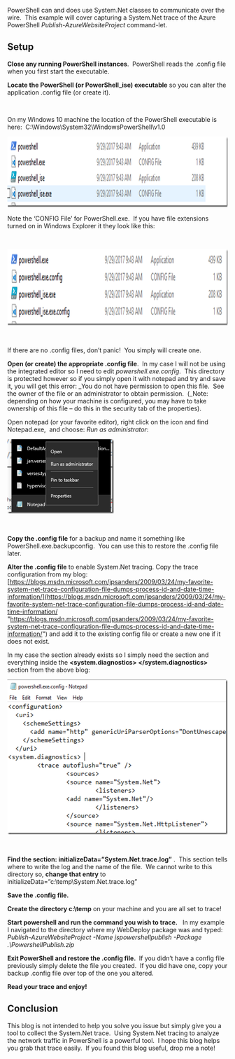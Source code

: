 PowerShell can and does use System.Net classes to communicate over the wire.&nbsp; This example will cover capturing a System.Net trace of the Azure PowerShell _Publish-AzureWebsiteProject_ command-let.

## 

## 

## Setup

**Close any running PowerShell instances**.&nbsp; PowerShell reads the .config file when you first start the executable.&nbsp; 

**Locate the PowerShell (or PowerShell_ise) executable** so you can alter the application .config file (or create it).

&nbsp;

On my Windows 10 machine the location of the PowerShell executable is here:&nbsp; C:\Windows\System32\WindowsPowerShell\v1.0

[<img loading="lazy" title="capture20180215110755159" style="border-left-width: 0px;border-right-width: 0px;border-bottom-width: 0px;padding-top: 0px;padding-left: 0px;padding-right: 0px;border-top-width: 0px" border="0" alt="capture20180215110755159" src="/assets/images/2018/02/capture20180215110755159_thumb.png" width="1080" height="161" />](/assets/images/2018/02/capture20180215110755159.png)

Note the ‘CONFIG File’ for PowerShell.exe.&nbsp; If you have file extensions turned on in Windows Explorer it they look like this:

&nbsp;

[<img loading="lazy" title="capture20180215111016568" style="border-left-width: 0px;border-right-width: 0px;border-bottom-width: 0px;padding-top: 0px;padding-left: 0px;padding-right: 0px;border-top-width: 0px" border="0" alt="capture20180215111016568" src="/assets/images/2018/02/capture20180215111016568_thumb.png" width="1079" height="174" />](/assets/images/2018/02/capture20180215111016568.png)

&nbsp;

If there are no .config files, don’t panic!&nbsp; You simply will create one.

**Open (or create) the appropriate .config file**.&nbsp; In my case I will not be using the integrated editor so I need to edit _powershell.exe.config_.&nbsp; This directory is protected however so if you simply open it with notepad and try and save it, you will get this error: _You do not have permission to open this file.&nbsp; See the owner of the file or an administrator to obtain permission.&nbsp; (_Note: depending on how your machine is configured, you may have to take ownership of this file – do this in the security tab of the properties).

Open notepad (or your favorite editor), right click on the icon and find Notepad.exe,&nbsp; and choose: _Run as administrator_:

[<img loading="lazy" title="capture20180215111340287" style="border-left-width: 0px;border-right-width: 0px;border-bottom-width: 0px;padding-top: 0px;padding-left: 0px;padding-right: 0px;border-top-width: 0px" border="0" alt="capture20180215111340287" src="/assets/images/2018/02/capture20180215111340287_thumb.png" width="244" height="170" />](/assets/images/2018/02/capture20180215111340287.png)&nbsp;

&nbsp;

**Copy the .config file** for a backup and name it something like PowerShell.exe.backupconfig.&nbsp; You can use this to restore the .config file later.

**Alter the .config file** to enable System.Net tracing. Copy the trace configuration from my blog: [https://blogs.msdn.microsoft.com/jpsanders/2009/03/24/my-favorite-system-net-trace-configuration-file-dumps-process-id-and-date-time-information/](https://blogs.msdn.microsoft.com/jpsanders/2009/03/24/my-favorite-system-net-trace-configuration-file-dumps-process-id-and-date-time-information/ "https://blogs.msdn.microsoft.com/jpsanders/2009/03/24/my-favorite-system-net-trace-configuration-file-dumps-process-id-and-date-time-information/") and add it to the existing config file or create a new one if it does not exist.

In my case the <configuration> section already exists so I simply need the section and everything inside the **<system.diagnostics> </system.diagnostics>** section from the above blog:

[<img loading="lazy" title="capture20180215111735958" style="border-left-width: 0px;border-right-width: 0px;border-bottom-width: 0px;padding-top: 0px;padding-left: 0px;padding-right: 0px;border-top-width: 0px" border="0" alt="capture20180215111735958" src="/assets/images/2018/02/capture20180215111735958_thumb.png" width="549" height="354" />](/assets/images/2018/02/capture20180215111735958.png)

&nbsp;

**Find the section: initializeData=&#8221;System.Net.trace.log&#8221;** .&nbsp; This section tells where to write the log and the name of the file.&nbsp; We cannot write to this directory so, **change that entry** to initializeData=&#8221;c:\temp\System.Net.trace.log&#8221;

**Save the .config file.**

**Create the directory c:\temp** on your machine and you are all set to trace!

**Start powershell and run the command you wish to trace.** &nbsp; In my example I navigated to the directory where my WebDeploy package was and typed: _Publish-AzureWebsiteProject -Name jspowershellpublish -Package .\PowershellPublish.zip_

**Exit PowerShell and restore the .config file.&nbsp;** If you didn’t have a config file previously simply delete the file you created.&nbsp; If you did have one, copy your backup .config file over top of the one you altered.

**Read your trace and enjoy!**

## Conclusion

This blog is not intended to help you solve you issue but simply give you a tool to collect the System.Net trace.&nbsp; Using System.Net tracing to analyze the network traffic in PowerShell is a powerful tool.&nbsp; I hope this blog helps you grab that trace easily.&nbsp; If you found this blog useful, drop me a note!